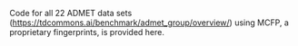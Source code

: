 Code for all 22 ADMET data sets (https://tdcommons.ai/benchmark/admet_group/overview/) using MCFP, a proprietary fingerprints, is provided here.

